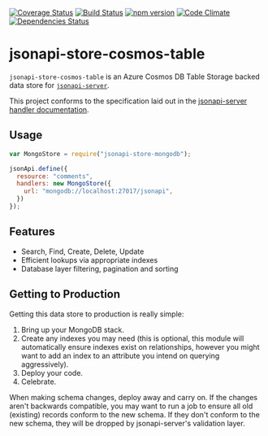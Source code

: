 [![Coverage Status](https://coveralls.io/repos/github/mrdefenestrator/jsonapi-store-cosmos-table/badge.svg?branch=master)](https://coveralls.io/github/mrdefenestrator/jsonapi-store-cosmos-table?branch=master)
[![Build Status](https://travis-ci.org/mrdefenestrator/jsonapi-store-cosmos-table.svg?branch=master)](https://travis-ci.org/mrdefenestrator/jsonapi-store-cosmos-table)
[![npm version](https://badge.fury.io/js/jsonapi-store-cosmos-table.svg)](http://badge.fury.io/js/jsonapi-store-cosmos-table)
[![Code Climate](https://codeclimate.com/github/mrdefenestrator/jsonapi-store-cosmos-table/badges/gpa.svg)](https://codeclimate.com/github/mrdefenestrator/jsonapi-store-cosmos-table)
[![Dependencies Status](https://david-dm.org/mrdefenestrator/jsonapi-store-cosmos-table.svg)](https://david-dm.org/mrdefenestrator/jsonapi-store-cosmos-table)

# jsonapi-store-cosmos-table

`jsonapi-store-cosmos-table` is an Azure Cosmos DB Table Storage backed data store for [`jsonapi-server`](https://github.com/holidayextras/jsonapi-server).

This project conforms to the specification laid out in the [jsonapi-server handler documentation](https://github.com/holidayextras/jsonapi-server/blob/master/documentation/handlers.md).

## Usage

```javascript
var MongoStore = require("jsonapi-store-mongodb");

jsonApi.define({
  resource: "comments",
  handlers: new MongoStore({
    url: "mongodb://localhost:27017/jsonapi",
  })
});
```

## Features

* Search, Find, Create, Delete, Update
* Efficient lookups via appropriate indexes
* Database layer filtering, pagination and sorting

## Getting to Production

Getting this data store to production is really simple:

1. Bring up your MongoDB stack.
2. Create any indexes you may need (this is optional, this module will automatically ensure indexes exist on relationships, however you might want to add an index to an attribute you intend on querying aggressively).
3. Deploy your code.
4. Celebrate.

When making schema changes, deploy away and carry on. If the changes aren't backwards compatible, you may want to run a job to ensure all old (existing) records conform to the new schema. If they don't conform to the new schema, they will be dropped by jsonapi-server's validation layer.
